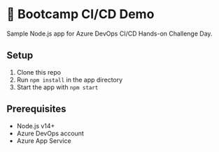 # 🚀 Bootcamp CI/CD Demo

Sample Node.js app for Azure DevOps CI/CD Hands-on Challenge Day.

## Setup

1. Clone this repo
2. Run `npm install` in the app directory
3. Start the app with `npm start`

## Prerequisites

- Node.js v14+
- Azure DevOps account
- Azure App Service
